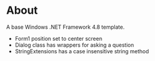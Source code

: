 ﻿# About

A base Windows .NET Framework 4.8 template.

- Form1 position set to center screen
- Dialog class has wrappers for asking a question
- StringExtensions has a case insensitive string method
